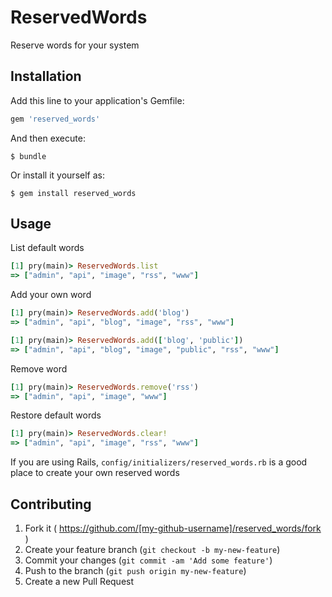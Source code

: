 # ReservedWords

Reserve words for your system

## Installation

Add this line to your application's Gemfile:

```ruby
gem 'reserved_words'
```

And then execute:

    $ bundle

Or install it yourself as:

    $ gem install reserved_words

## Usage

List default words

```ruby
[1] pry(main)> ReservedWords.list
=> ["admin", "api", "image", "rss", "www"]
```

Add your own word

```ruby
[1] pry(main)> ReservedWords.add('blog')
=> ["admin", "api", "blog", "image", "rss", "www"]

[1] pry(main)> ReservedWords.add(['blog', 'public'])
=> ["admin", "api", "blog", "image", "public", "rss", "www"]
```

Remove word

```ruby
[1] pry(main)> ReservedWords.remove('rss')
=> ["admin", "api", "image", "www"]
```

Restore default words

```ruby
[1] pry(main)> ReservedWords.clear!
=> ["admin", "api", "image", "rss", "www"]
```

If you are using Rails, `config/initializers/reserved_words.rb` is a good place to create your own reserved words

## Contributing

1. Fork it ( https://github.com/[my-github-username]/reserved_words/fork )
2. Create your feature branch (`git checkout -b my-new-feature`)
3. Commit your changes (`git commit -am 'Add some feature'`)
4. Push to the branch (`git push origin my-new-feature`)
5. Create a new Pull Request
